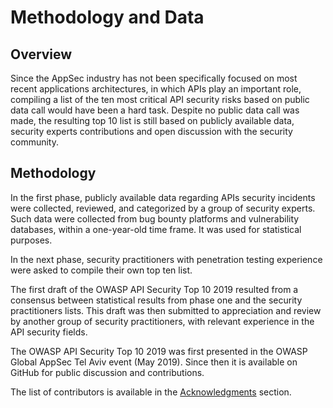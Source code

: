 Methodology and Data
====================

## Overview

Since the AppSec industry has not been specifically focused on most recent
applications architectures, in which APIs play an important role, compiling a
list of the ten most critical API security risks based on public data call would
have been a hard task. Despite no public data call was made, the resulting top
10 list is still based on publicly available data, security experts
contributions and open discussion with the security community.

## Methodology

In the first phase, publicly available data regarding APIs security incidents
were collected, reviewed, and categorized by a group of security experts. Such
data were collected from bug bounty platforms and vulnerability databases,
within a one-year-old time frame. It was used for statistical purposes.

In the next phase, security practitioners with penetration testing experience
were asked to compile their own top ten list.

The first draft of the OWASP API Security Top 10 2019 resulted from a consensus
between statistical results from phase one and the security practitioners lists.
This draft was then submitted to appreciation and review by another group of
security practitioners, with relevant experience in the API security fields.

The OWASP API Security Top 10 2019 was first presented in the OWASP Global
AppSec Tel Aviv event (May 2019). Since then it is available on GitHub for
public discussion and contributions.

The list of contributors is available in the [Acknowledgments][1] section.

[1]: ./0xd1-acknowledgments.md
